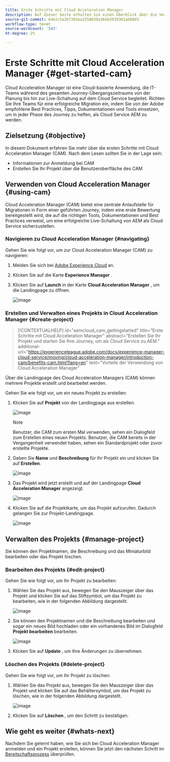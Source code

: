 ```yaml
---
title: Erste Schritte mit Cloud Acceleration Manager
description: Auf dieser Seite erhalten Sie einen Überblick über die Verwendung und die ersten Schritte mit Cloud Acceleration Manager.
source-git-commit: 6de2c5a2b7303ea3258839a36eb3939301ad68d3
workflow-type: tm+mt
source-wordcount: '543'
ht-degree: 2%

---
```



# Erste Schritte mit Cloud Acceleration Manager {#get-started-cam}

Cloud Acceleration Manager ist eine Cloud-basierte Anwendung, die IT-Teams während des gesamten Journey-Übergangszeitraums von der Planung bis hin zur Live-Schaltung auf dem Cloud Service begleitet. Richten Sie Ihre Teams für eine erfolgreiche Migration ein, indem Sie von der Adobe empfohlene Best Practices, Tipps, Dokumentationen und Tools einsetzen, um in jeder Phase des Journey zu helfen, als Cloud Service AEM zu werden.

## Zielsetzung {#objective}

In diesem Dokument erfahren Sie mehr über die ersten Schritte mit Cloud Acceleration Manager (CAM). Nach dem Lesen sollten Sie in der Lage sein:

* Informationen zur Anmeldung bei CAM
* Erstellen Sie Ihr Projekt über die Benutzeroberfläche des CAM

## Verwenden von Cloud Acceleration Manager {#using-cam}

Cloud Acceleration Manager (CAM) bietet eine zentrale Anlaufstelle für Migrationen in Form einer geführten Journey, indem eine erste Bewertung bereitgestellt wird, die auf die richtigen Tools, Dokumentationen und Best Practices verweist, um eine erfolgreiche Live-Schaltung von AEM als Cloud Service sicherzustellen.

### Navigieren zu Cloud Acceleration Manager {#navigating}

Gehen Sie wie folgt vor, um zur Cloud Acceleration Manager (CAM) zu navigieren:

1. Melden Sie sich bei [Adobe Experience Cloud](https://experience.adobe.com) an.

1. Klicken Sie auf die Karte **Experience Manager** .

1. Klicken Sie auf **Launch** in der Karte **Cloud Acceleration Manager** , um die Landingpage zu öffnen.

   ![image](/help/move-to-cloud-service/cloud-acceleration-manager/assets/cam-1.png)

### Erstellen und Verwalten eines Projekts in Cloud Acceleration Manager {#create-project}

>[!CONTEXTUALHELP]
>id="aemcloud_cam_gettingstarted"
>title="Erste Schritte mit Cloud Acceleration Manager"
>abstract="Erstellen Sie Ihr Projekt und starten Sie Ihre Journey, um als Cloud Service zu AEM."
>additional-url="https://experienceleague.adobe.com/docs/experience-manager-cloud-service/moving/cloud-acceleration-manager/introduction-cam/benefits-cam.html?lang=en" text="Vorteile der Verwendung von Cloud Acceleration Manager"

Über die Landingpage des Cloud Acceleration Managers (CAM) können mehrere Projekte erstellt und bearbeitet werden.

Gehen Sie wie folgt vor, um ein neues Projekt zu erstellen:

1. Klicken Sie auf **Projekt** von der Landingpage aus erstellen.

   ![image](/help/move-to-cloud-service/cloud-acceleration-manager/assets/cam-2.png)

   >[!NOTE]
   >Benutzer, die CAM zum ersten Mal verwenden, sehen ein Dialogfeld zum Erstellen eines neuen Projekts. Benutzer, die CAM bereits in der Vergangenheit verwendet haben, sehen ein Standardprojekt oder zuvor erstellte Projekte.

1. Geben Sie **Name** und **Beschreibung** für Ihr Projekt ein und klicken Sie auf **Erstellen**.

   ![image](/help/move-to-cloud-service/cloud-acceleration-manager/assets/cam-3.png)

1. Das Projekt wird jetzt erstellt und auf der Landingpage **Cloud Acceleration Manager** angezeigt.

   ![image](/help/move-to-cloud-service/cloud-acceleration-manager/assets/cam-landing.png)

1. Klicken Sie auf die Projektkarte, um das Projekt aufzurufen. Dadurch gelangen Sie zur Projekt-Landingpage.

   ![image](/help/move-to-cloud-service/cloud-acceleration-manager/assets/cam-5.png)

## Verwalten des Projekts {#manage-project}

Sie können den Projektnamen, die Beschreibung und das Miniaturbild bearbeiten oder das Projekt löschen.

### Bearbeiten des Projekts {#edit-project}

Gehen Sie wie folgt vor, um Ihr Projekt zu bearbeiten:

1. Wählen Sie das Projekt aus, bewegen Sie den Mauszeiger über das Projekt und klicken Sie auf das Stiftsymbol, um das Projekt zu bearbeiten, wie in der folgenden Abbildung dargestellt.

   ![image](/help/move-to-cloud-service/cloud-acceleration-manager/assets/cam-4.png)

1. Sie können den Projektnamen und die Beschreibung bearbeiten und sogar ein neues Bild hochladen oder ein vorhandenes Bild im Dialogfeld **Projekt bearbeiten** bearbeiten.

   ![image](/help/move-to-cloud-service/cloud-acceleration-manager/assets/cam-edit.png)

1. Klicken Sie auf **Update** , um Ihre Änderungen zu übernehmen.

### Löschen des Projekts {#delete-project}

Gehen Sie wie folgt vor, um Ihr Projekt zu löschen:

1. Wählen Sie das Projekt aus, bewegen Sie den Mauszeiger über das Projekt und klicken Sie auf das Behältersymbol, um das Projekt zu löschen, wie in der folgenden Abbildung dargestellt.

   ![image](/help/move-to-cloud-service/cloud-acceleration-manager/assets/cam-4.png)

1. Klicken Sie auf **Löschen** , um den Schritt zu bestätigen.

## Wie geht es weiter {#whats-next}

Nachdem Sie gelernt haben, wie Sie sich bei Cloud Acceleration Manager anmelden und ein Projekt erstellen, können Sie jetzt den nächsten Schritt im [Bereitschaftsprozess](https://experienceleague.adobe.com/docs/experience-manager-cloud-service/moving/cloud-acceleration-manager/using-cam/cam-readiness-phase.html?lang=en) überprüfen.
